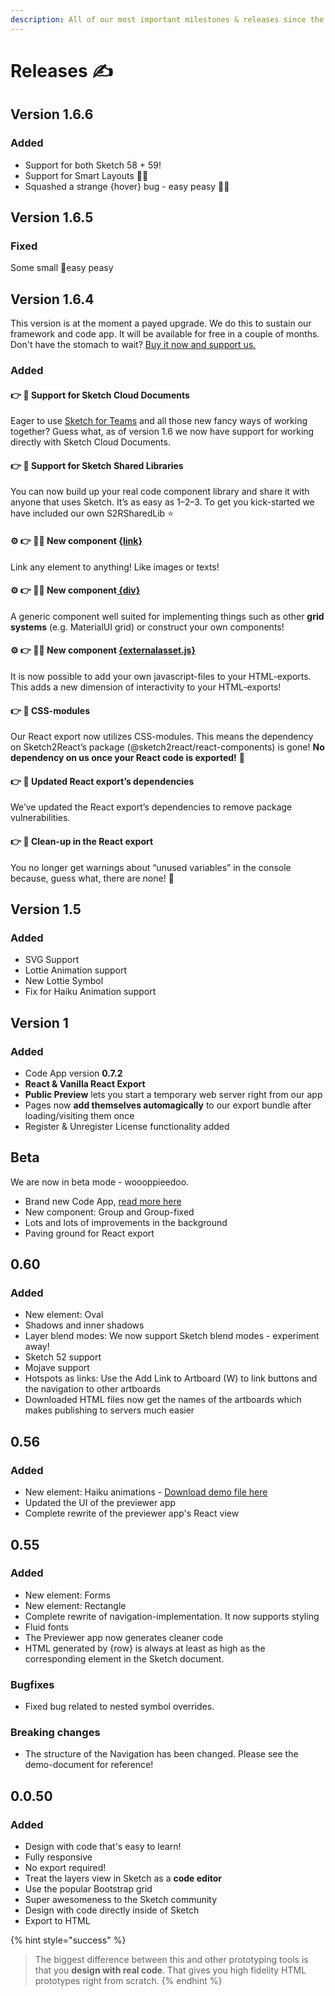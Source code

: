 ```yaml
---
description: All of our most important milestones & releases since the very beginning
---
```


# Releases ✍️

## Version 1.6.6

### Added

* Support for both Sketch 58 + 59!
* Support for Smart Layouts 🚒🔥
* Squashed a strange {hover} bug - easy peasy 💪🤖

## Version 1.6.5

### Fixed

Some small 🐛easy peasy

## Version 1.6.4

This version is at the moment a payed upgrade. We do this to sustain our framework and code app. It will be available for free in a couple of months. Don't have the stomach to wait? [Buy it now and support us.](https://gumroad.com/l/s2rdlc2)

### Added

#### 👉 🌋 Support for Sketch Cloud Documents

Eager to use [Sketch for Teams](https://www.sketch.com/teams/) and all those new fancy ways of working together? Guess what, as of version 1.6 we now have support for working directly with Sketch Cloud Documents.

#### 👉 🌋 Support for Sketch Shared Libraries

You can now build up your real code component library and share it with anyone that uses Sketch. It’s as easy as 1–2–3. To get you kick-started we have included our own S2RSharedLib ⭐

#### ⚙️ 👉 👩‍💻 New component [{link}](https://sketch2react.gitbook.io/sketch2react-io/develop/components#link-symbol)

Link any element to anything! Like images or texts!

#### ⚙️ 👉 👩‍💻 New component[ {div}](https://sketch2react.gitbook.io/sketch2react-io/develop/components#div)

A generic component well suited for implementing things such as other **grid systems** \(e.g. MaterialUI grid\) or construct your own components!

#### ⚙️ 👉 👩‍💻 New component [{externalasset.js}](https://sketch2react.gitbook.io/sketch2react-io/develop/components#5084)

It is now possible to add your own javascript-files to your HTML-exports. This adds a new dimension of interactivity to your HTML-exports!

#### 👉 🤖 CSS-modules

Our React export now utilizes CSS-modules. This means the dependency on Sketch2React’s package \(@sketch2react/react-components\) is gone! **No dependency on us once your React code is exported!** 🥳

#### 👉 🤖 Updated React export’s dependencies

We’ve updated the React export’s dependencies to remove package vulnerabilities.

#### 👉 🤖 Clean-up in the React export

You no longer get warnings about “unused variables” in the console because, guess what, there are none! 💪



## Version 1.5

### Added

* SVG Support
* Lottie Animation support
* New Lottie Symbol
* Fix for Haiku Animation support

## Version 1

### Added

* Code App version **0.7.2**
* **React & Vanilla React Export**
* **Public Preview** lets you start a temporary web server right from our app
* Pages now **add themselves automagically** to our export bundle after loading/visiting them once
* Register & Unregister License functionality added

## Beta

We are now in beta mode - woooppieedoo.

* Brand new Code App, [read more here](https://sketch2react.gitbook.io/sketch2react-io/develop/code-app)
* New component: Group and Group-fixed
* Lots and lots of improvements in the background
* Paving ground for React export

## 0.60

### Added

* New element: Oval
* Shadows and inner shadows
* Layer blend modes: We now support Sketch blend modes - experiment away!
* Sketch 52 support
* Mojave support
* Hotspots as links: Use the Add Link to Artboard \(W\) to link buttons and the navigation to other artboards
* Downloaded HTML files now get the names of the artboards which makes publishing to servers much easier

## 0.56

### Added

* New element: Haiku animations - [Download demo file here](https://www.dropbox.com/s/dtdfqd8gjgiti4l/Haiku%20Demo%20Super%20Hero.sketch?dl=0)
* Updated the UI of the previewer app
* Complete rewrite of the previewer app's React view

## 0.55

### Added

* New element: Forms
* New element: Rectangle
* Complete rewrite of navigation-implementation. It now supports styling
* Fluid fonts
* The Previewer app now generates cleaner code
* HTML generated by {row} is always at least as high as the corresponding element in the Sketch document. 

### Bugfixes

* Fixed bug related to nested symbol overrides.  

### **Breaking changes**

* The structure of the Navigation has been changed. Please see the demo-document for reference!

## 0.0.50

### Added

* Design with code that's easy to learn!
* Fully responsive
* No export required!
* Treat the layers view in Sketch as a **code editor**
* Use the popular Bootstrap grid
* Super awesomeness to the Sketch community
* Design with code directly inside of Sketch
* Export to HTML

{% hint style="success" %}
> The biggest difference between this and other prototyping tools is that you **design with real code**. That gives you high fidelity HTML prototypes right from scratch.
{% endhint %}



